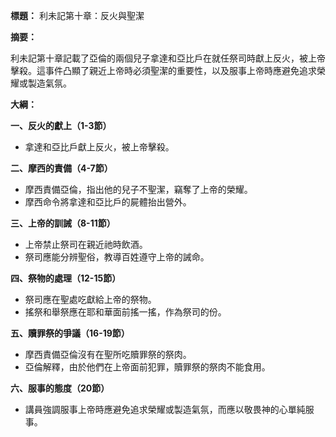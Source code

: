 **標題：** 利未記第十章：反火與聖潔

**摘要：**

利未記第十章記載了亞倫的兩個兒子拿達和亞比戶在就任祭司時獻上反火，被上帝擊殺。這事件凸顯了親近上帝時必須聖潔的重要性，以及服事上帝時應避免追求榮耀或製造氣氛。

**大綱：**

**一、反火的獻上（1-3節）**
* 拿達和亞比戶獻上反火，被上帝擊殺。

**二、摩西的責備（4-7節）**
* 摩西責備亞倫，指出他的兒子不聖潔，竊奪了上帝的榮耀。
* 摩西命令將拿達和亞比戶的屍體抬出營外。

**三、上帝的訓誡（8-11節）**
* 上帝禁止祭司在親近祂時飲酒。
* 祭司應能分辨聖俗，教導百姓遵守上帝的誡命。

**四、祭物的處理（12-15節）**
* 祭司應在聖處吃獻給上帝的祭物。
* 搖祭和舉祭應在耶和華面前搖一搖，作為祭司的份。

**五、贖罪祭的爭議（16-19節）**
* 摩西責備亞倫沒有在聖所吃贖罪祭的祭肉。
* 亞倫解釋，由於他們在上帝面前犯罪，贖罪祭的祭肉不能食用。

**六、服事的態度（20節）**
* 講員強調服事上帝時應避免追求榮耀或製造氣氛，而應以敬畏神的心單純服事。